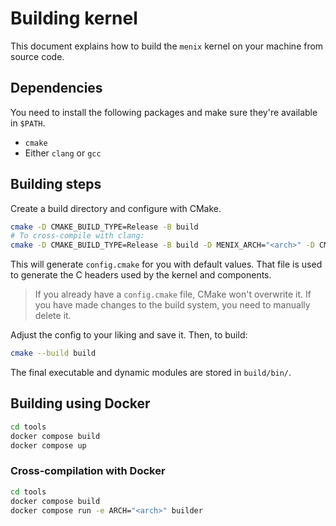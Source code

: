 # Building kernel
This document explains how to build the `menix` kernel on your machine from source code.

## Dependencies
You need to install the following packages and make sure they're available in `$PATH`.

- `cmake`
- Either `clang` or `gcc`

## Building steps
Create a build directory and configure with CMake.

```sh
cmake -D CMAKE_BUILD_TYPE=Release -B build
# To cross-compile with clang:
cmake -D CMAKE_BUILD_TYPE=Release -B build -D MENIX_ARCH="<arch>" -D CMAKE_C_COMPILER="clang"
```

This will generate `config.cmake` for you with default values. That file is
used to generate the C headers used by the kernel and components.

> If you already have a `config.cmake` file, CMake won't overwrite it.
> If you have made changes to the build system, you need to manually delete it.

Adjust the config to your liking and save it.
Then, to build:
```sh
cmake --build build
```

The final executable and dynamic modules are stored in `build/bin/`.

## Building using Docker
```sh
cd tools
docker compose build
docker compose up
```
### Cross-compilation with Docker
```sh
cd tools
docker compose build
docker compose run -e ARCH="<arch>" builder
```
